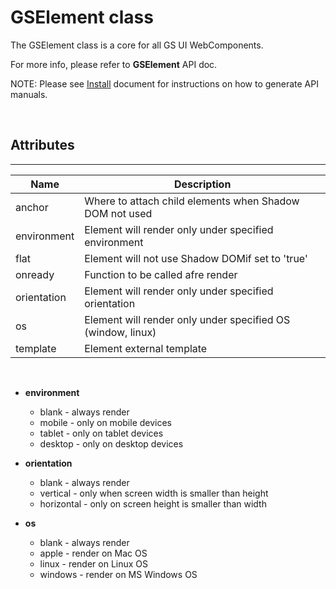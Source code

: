 # GSElement class
 
The GSElement class is a core for all GS UI WebComponents.
 
For more info, please refer to **GSElement** API doc.
 
NOTE: Please see [Install](../install.md) document for instructions on how to generate API manuals.

<br>
 
## Attributes
---
 
| Name               | Description                                                   |
|--------------------|---------------------------------------------------------------|
| anchor             | Where to attach child elements when Shadow DOM not used       |
| environment        | Element will render only under specified environment          |
| flat               | Element will not use Shadow DOMif set to 'true'               |
| onready            | Function to be called afre render                             |
| orientation        | Element will render only under specified orientation          |
| os                 | Element will render only under specified OS (window, linux)   |
| template           | Element external template                                     |
 
<br>

 - **environment** 
	*  blank - always render
	*  mobile - only on mobile devices
	*  tablet - only on tablet devices
	*  desktop - only on desktop devices

- **orientation** 
    *  blank - always render
    *  vertical - only when screen width is smaller than height
	*  horizontal - only on screen height is smaller than width

- **os** 
    *  blank - always render
    *  apple - render on Mac OS            
    *  linux - render on Linux OS
    *  windows - render on MS Windows OS
